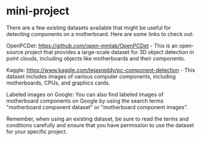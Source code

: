 # mini-project


There are a few existing datasets available that might be useful for detecting components on a motherboard. Here are some links to check out:

OpenPCDet: https://github.com/open-mmlab/OpenPCDet - This is an open-source project that provides a large-scale dataset for 3D object detection in point clouds, including objects like motherboards and their components.

Kaggle: https://www.kaggle.com/tejasreddy/pc-component-detection - This dataset includes images of various computer components, including motherboards, CPUs, and graphics cards.

Labeled images on Google: You can also find labeled images of motherboard components on Google by using the search terms "motherboard component dataset" or "motherboard component images".

Remember, when using an existing dataset, be sure to read the terms and conditions carefully and ensure that you have permission to use the dataset for your specific project.

